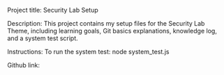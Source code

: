 Project title: Security Lab Setup

Description: This project contains my setup files for the Security Lab Theme, including learning goals, Git basics explanations, knowledge log, and a system test script.

Instructions: To run the system test: node system_test.js

Github link: 